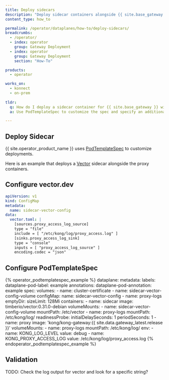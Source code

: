 ```yaml
---
title: Deploy sidecars
description: "Deploy sidecar containers alongside {{ site.base_gateway }} using PodTemplateSpec"
content_type: how_to

permalink: /operator/dataplanes/how-to/deploy-sidecars/
breadcrumbs:
  - /operator/
  - index: operator
    group: Gateway Deployment
  - index: operator
    group: Gateway Deployment
    section: "How-To"

products:
  - operator

works_on:
  - konnect
  - on-prem
 
tldr:
  q: How do I deploy a sidecar container for {{ site.base_gateway }} with {{ site.operator_product_name }}?
  a: Use PodTemplateSpec to customize the spec and specify an additional container in `spec.containers`.

---
```


## Deploy Sidecar

{{ site.operator_product_name }} uses [PodTemplateSpec](/operator/dataplanes/reference/podtemplatespec/) to customize deployments.

Here is an example that deploys a [Vector](https://vector.dev/) sidecar alongside the proxy containers.

## Configure vector.dev

```yaml
apiVersion: v1
kind: ConfigMap
metadata:
  name: sidecar-vector-config
data:
  vector.toml: |
    [sources.proxy_access_log_source]
    type = "file"
    include = [ "/etc/kong/log/proxy_access.log" ]
    [sinks.proxy_access_log_sink]
    type = "console"
    inputs = [ "proxy_access_log_source" ]
    encoding.codec = "json"
```

## Configure PodTemplateSpec

<!--vale off-->
{% operator_podtemplatespec_example %}
dataplane:
  metadata:
    labels:
      dataplane-pod-label: example
    annotations:
      dataplane-pod-annotation: example
  spec:
    volumes:
    - name: cluster-certificate
    - name: sidecar-vector-config-volume
      configMap:
        name: sidecar-vector-config
    - name: proxy-logs
      emptyDir:
        sizeLimit: 128Mi
    containers:
    - name: sidecar
      image: timberio/vector:0.31.0-debian
      volumeMounts:
      - name: sidecar-vector-config-volume
        mountPath: /etc/vector
      - name: proxy-logs
        mountPath: /etc/kong/log/
      readinessProbe:
        initialDelaySeconds: 1
        periodSeconds: 1
    - name: proxy
      image: 'kong/kong-gateway:{{ site.data.gateway_latest.release }}'
      volumeMounts:
      - name: proxy-logs
        mountPath: /etc/kong/log/
      env:
      - name: KONG_LOG_LEVEL
        value: debug
      - name: KONG_PROXY_ACCESS_LOG
        value: /etc/kong/log/proxy_access.log
{% endoperator_podtemplatespec_example %}
<!--vale on-->

## Validation

TODO: Check the log output for vector and look for a specific string?